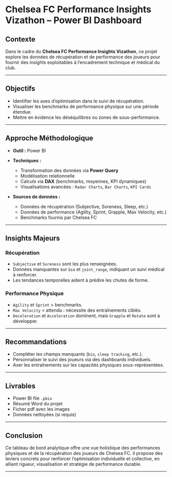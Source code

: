 # Chelsea FC Performance Insights Vizathon – Power BI Dashboard

## Contexte
Dans le cadre du **Chelsea FC Performance Insights Vizathon**, ce projet explore les données de récupération et de performance des joueurs pour fournir des insights exploitables à l’encadrement technique et médical du club.

---

## Objectifs
- Identifier les axes d’optimisation dans le suivi de récupération.
- Visualiser les benchmarks de performance physique sur une période étendue.
- Mettre en évidence les déséquilibres ou zones de sous-performance.

---

## Approche Méthodologique

- **Outil :** Power BI  
- **Techniques :**
  - Transformation des données via **Power Query**
  - Modélisation relationnelle
  - Calculs via **DAX** (benchmarks, moyennes, KPI dynamiques)
  - Visualisations avancées : `Radar Charts`, `Bar Charts`, `KPI Cards`

- **Sources de données :**
  - Données de récupération (Subjective, Soreness, Sleep, etc.)
  - Données de performance (Agility, Sprint, Grapple, Max Velocity, etc.)
  - Benchmarks fournis par Chelsea FC

---

## Insights Majeurs

### Récupération
- `Subjective` et `Soreness` sont les plus renseignées.
- Données manquantes sur `bio` et `joint_range`, indiquant un suivi médical à renforcer.
- Les tendances temporelles aident à prédire les chutes de forme.

### Performance Physique
- `Agility` et `Sprint` > benchmarks.
- `Max Velocity` < attendu : nécessite des entraînements ciblés.
- `Deceleration` et `Acceleration` dominent, mais `Grapple` et `Rotate` sont à développer.

---

## Recommandations
- Compléter les champs manquants (`bio`, `sleep tracking`, etc.).
- Personnaliser le suivi des joueurs via des dashboards individuels.
- Axer les entraînements sur les capacités physiques sous-représentées.

---

## Livrables
- Power BI file `.pbix`
- Résumé Word du projet
- Ficher pdf avec les images 
- Données nettoyées (si requis)

---

## Conclusion
Ce tableau de bord analytique offre une vue holistique des performances physiques et de la récupération des joueurs de Chelsea FC. Il propose des leviers concrets pour renforcer l’optimisation individuelle et collective, en alliant rigueur, visualisation et stratégie de performance durable.

---


